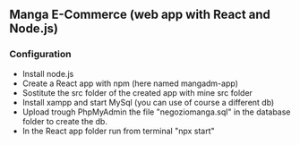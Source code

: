 ## Manga E-Commerce (web app with React and Node.js)
### Configuration
- Install node.js
- Create a React app with npm (here named mangadm-app)
- Sostitute the src folder of the created app with mine src folder
- Install xampp and start MySql (you can use of course a different db)
- Upload trough PhpMyAdmin the file "negoziomanga.sql" in the database folder to create the db.
- In the React app folder run from terminal "npx start" 

